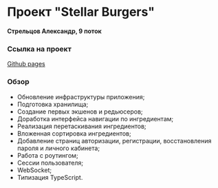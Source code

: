 # Проект "Stellar Burgers"

**Стрельцов Александр, 9 поток**

### Ссылка на проект

[Github pages](https://alexanderstreltsov.github.io/react-burger/)

### Обзор

- Обновление инфраструктуры приложения;
- Подготовка хранилища;
- Создание первых экшенов и редьюсеров;
- Доработка интерфейса навигации по ингредиентам;
- Реализация перетаскивания ингредиентов;
- Вложенная сортировка ингредиентов;
- Добавление страниц авторизации, регистрации, восстановления пароля и личного кабинета;
- Работа с роутингом;
- Сессии пользователя;
- WebSocket;
- Типизация TypeScript.
